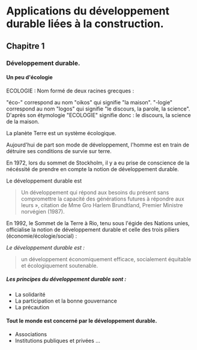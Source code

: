 # Applications du développement durable liées à la construction.

## Chapitre 1

### Développement durable.

#### Un peu d'écologie

ECOLOGIE : Nom formé de deux racines grecques :

"éco-" correspond au nom "oikos" qui signifie "la maison".
"-logie" correspond au nom "logos" qui signifie "le discours, la parole, la 
science". D'après son étymologie "ECOLOGIE" signifie donc : le discours, la 
science de la maison.

La planète Terre est un système écologique.

Aujourd'hui de part son mode de développement, l'homme est en train de détruire 
ses conditions de survie sur terre.

En 1972, lors du sommet de Stockholm, il y a eu prise de conscience de la 
nécéssité de prendre en compte la notion de développement durable. 

Le développement durable est 
> Un développement qui répond aux besoins du 
présent sans compromettre la capacité des générations futures à répondre
aux leurs », citation de Mme Gro Harlem Brundtland, Premier Ministre norvégien 
(1987).

En 1992, le Sommet de la Terre à Rio, tenu sous l'égide des Nations unies,
officialise la notion de développement durable et celle des trois piliers 
(économie/écologie/social) : 

*Le développement durable est :*

> un développement économiquement efficace, socialement équitable et 
écologiquement soutenable.

##### Les principes du développement durable sont :
* La solidarité
* La participation et la bonne gouvernance
* La précaution

####  Tout le monde est concerné par le développement durable.
* Associations
* Institutions publiques et privées ...
